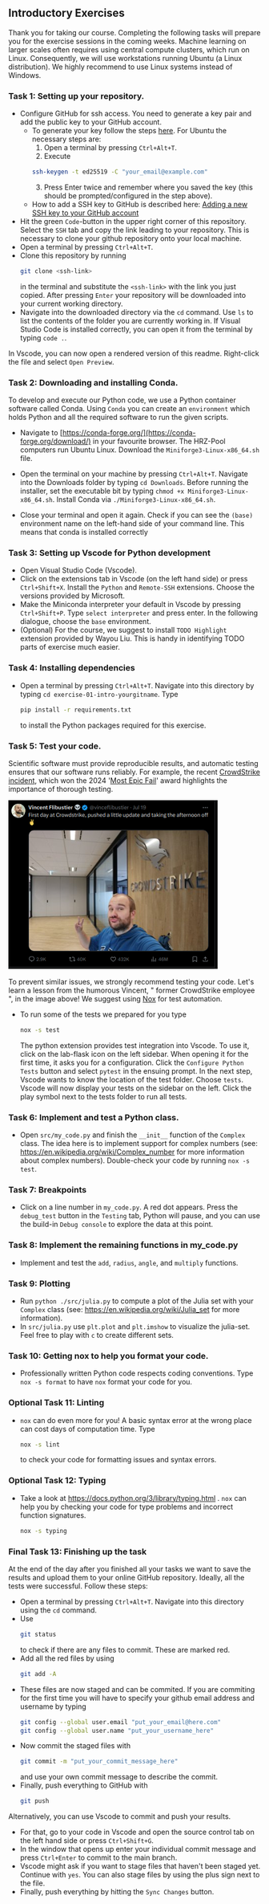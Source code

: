 ## Introductory Exercises
Thank you for taking our course. Completing the following tasks will prepare you for the exercise sessions in the coming weeks. Machine learning on larger scales often requires using central compute clusters, which run on Linux. Consequently, we will use workstations running Ubuntu (a Linux distribution). We highly recommend to use Linux systems instead of Windows.


### Task 1: Setting up your repository.
- Configure GitHub for ssh access. You need to generate a key pair and add the public key to your GitHub account.
  - To generate your key follow the steps [here](https://docs.github.com/en/authentication/connecting-to-github-with-ssh/generating-a-new-ssh-key-and-adding-it-to-the-ssh-agent). For Ubuntu the necessary steps are:
    1. Open a terminal by pressing `Ctrl+Alt+T`.
    2. Execute
      ```bash
      ssh-keygen -t ed25519 -C "your_email@example.com"
      ```
    3. Press Enter twice and remember where you saved the key (this should be prompted/configured in the step above).
  - How to add a SSH key to GitHub is described here: [Adding a new SSH key to your GitHub account](https://docs.github.com/en/authentication/connecting-to-github-with-ssh/adding-a-new-ssh-key-to-your-github-account)
- Hit the green `Code`-button in the upper right corner of this repository. Select the `SSH` tab and copy the link leading to your repository. This is necessary to clone your github repository onto your local machine.
- Open a terminal by pressing `Ctrl+Alt+T`.
- Clone this repository by running 
  ```bash
  git clone <ssh-link>
  ```
  in the terminal and substitute the `<ssh-link>` with the link you just copied. After pressing `Enter` your repository will be downloaded into your current working directory.
- Navigate into the downloaded directory via the `cd` command. Use `ls` to list the contents of the folder you are currently working in. If Visual Studio Code is installed correctly, you can open it from the terminal by typing `code .`.

In Vscode, you can now open a rendered version of this readme. Right-click the file and select `Open Preview`.

### Task 2: Downloading and installing Conda.
To develop and execute our Python code, we use a Python container software called Conda. Using `Conda` you can create an `environment` which holds Python and all the required software to run the given scripts.
- Navigate to [https://conda-forge.org/](https://conda-forge.org/download/) in your favourite browser.
The HRZ-Pool computers run Ubuntu Linux. Download the `Miniforge3-Linux-x86_64.sh` file.

- Open the terminal on your machine by pressing `Ctrl+Alt+T`. Navigate into the Downloads folder by typing `cd Downloads`. Before running the installer, set the executable bit by typing `chmod +x Miniforge3-Linux-x86_64.sh`. Install Conda via `./Miniforge3-Linux-x86_64.sh`.
- Close your terminal and open it again. Check if you can see the `(base)` environment name on the left-hand side of your command line. This means that conda is installed correctly


### Task 3: Setting up Vscode for Python development
- Open Visual Studio Code (Vscode).
- Click on the extensions tab in Vscode (on the left hand side) or press `Ctrl+Shift+X`. Install the `Python` and `Remote-SSH` extensions. Choose the versions provided by Microsoft.
- Make the Miniconda interpreter your default in Vscode by pressing `Ctrl+Shift+P`. Type `select interpreter` and press enter. In the following dialogue, choose the `base` environment. 
- (Optional) For the course, we suggest to install `TODO Highlight` extension provided by Wayou Liu. This is handy in identifying TODO parts of exercise much easier.

### Task 4: Installing dependencies
- Open a terminal by pressing `Ctrl+Alt+T`. Navigate into this directory by typing `cd exercise-01-intro-yourgitname`. Type

  ```bash
  pip install -r requirements.txt
  ```
  to install the Python packages required for this exercise.

### Task 5: Test your code.
Scientific software must provide reproducible results, and automatic testing ensures that our software runs reliably. For example, the recent [CrowdStrike incident](https://en.wikipedia.org/wiki/2024_CrowdStrike_incident), which won the 2024 '[Most Epic Fail](https://uk.pcmag.com/security/153845/crowdstrike-exec-shows-up-to-accept-most-epic-fail-award-in-person)' award highlights the importance of thorough testing. 

![dont_be_vincent](./images/vincent.png)

To prevent similar issues, we strongly recommend testing your code. Let's learn a lesson from the humorous Vincent, " former CrowdStrike employee ", in the image above! We suggest using [Nox](https://nox.thea.codes/en/stable/) for test automation.

- To run some of the tests we prepared for you type
    ```bash
    nox -s test
    ```
  The python extension provides test integration into Vscode. To use it, click on the lab-flask icon on the left sidebar. When opening it for the first time, it asks you for a configuration.
  Click the `Configure Python Tests` button and select `pytest` in the ensuing prompt. In the next step, Vscode wants to know the location of the test folder. Choose `tests`. 
  Vscode will now display your tests on the sidebar on the left. Click the play symbol next to the tests folder to run all tests.

### Task 6: Implement and test a Python class.
- Open `src/my_code.py` and finish the `__init__` function of the `Complex` class. The idea here is to implement support for complex numbers (see: https://en.wikipedia.org/wiki/Complex_number for more information about complex numbers). Double-check your code by running `nox -s test`. 

### Task 7: Breakpoints
- Click on a line number in `my_code.py`. A red dot appears. Press the `debug_test` button in the `Testing` tab, Python will pause, and you can use the build-in `Debug console` to explore the data at this point.

### Task 8: Implement the remaining functions in my_code.py
- Implement and test the `add`, `radius`, `angle`, and `multiply` functions.

### Task 9: Plotting
- Run `python ./src/julia.py` to compute a plot of the Julia set with your `Complex` class (see: https://en.wikipedia.org/wiki/Julia_set for more information).
- In `src/julia.py` use `plt.plot` and `plt.imshow` to visualize the julia-set. Feel free to play with `c` to create different sets.


### Task 10: Getting nox to help you format your code.
- Professionally written Python code respects coding conventions. Type `nox -s format` to have `nox` format your code for you.

### Optional Task 11: Linting
- `nox` can do even more for you! A basic syntax error at the wrong place can cost days of computation time. Type
  ```bash
  nox -s lint
  ```
  to check your code for formatting issues and syntax errors.

### Optional Task 12: Typing
- Take a look at https://docs.python.org/3/library/typing.html . `nox` can help you by checking your code for type problems and incorrect function signatures.
  ```bash
  nox -s typing
  ```

### Final Task 13: Finishing up the task
At the end of the day after you finished all your tasks we want to save the results and upload them to your online GitHub repository. Ideally, all the tests were successful. Follow these steps:
- Open a terminal by pressing `Ctrl+Alt+T`. Navigate into this directory using the `cd` command.
- Use
  ```bash
  git status
  ```
  to check if there are any files to commit. These are marked red.
- Add all the red files by using
  ```bash
  git add -A
  ```
- These files are now staged and can be commited. If you are commiting for the first time you will have to specify your github email address and username by typing
  ```bash
  git config --global user.email "put_your_email@here.com"
  git config --global user.name "put_your_username_here"
  ```
- Now commit the staged files with
  ```bash
  git commit -m "put_your_commit_message_here"
  ```
  and use your own commit message to describe the commit.
- Finally, push everything to GitHub with
  ```bash
  git push
  ```

Alternatively, you can use Vscode to commit and push your results. 
- For that, go to your code in Vscode and open the source control tab on the left hand side or press `Ctrl+Shift+G`. 
- In the window that opens up enter your individual commit message and press `Ctrl+Enter` to commit to the main branch.
- Vscode might ask if you want to stage files that haven't been staged yet. Continue with `yes`. You can also stage files by using the plus sign next to the file.
- Finally, push everything by hitting the `Sync Changes` button.
